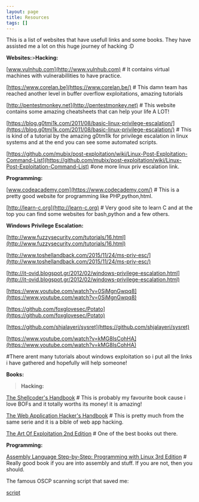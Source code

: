 ```yaml
---
layout: page
title: Resources
tags: []
---
```

This is a list of websites that have usefull links and some books. They have assisted me a lot on this huge journey of hacking :D


****Websites:****>**Hacking:**


[www.vulnhub.com](http://www.vulnhub.com) # It contains virtual machines with vulnerabillities to have practice.

[https://www.corelan.be](https://www.corelan.be/) # This damn team has reached another level in buffer overflow exploitations, amazing tutorials

[http://pentestmonkey.net](http://pentestmonkey.net) # This website contains some amazing cheatsheets that can help your life A LOT!

[https://blog.g0tmi1k.com/2011/08/basic-linux-privilege-escalation/](https://blog.g0tmi1k.com/2011/08/basic-linux-privilege-escalation/) # This is kind of a tutorial by the amazing g0tm1lk for privilege escalation in linux systems and at the end you can see some automated scripts.

[https://github.com/mubix/post-exploitation/wiki/Linux-Post-Exploitation-Command-List](https://github.com/mubix/post-exploitation/wiki/Linux-Post-Exploitation-Command-List) #one more linux priv escalation link.

**Programming:**


[www.codeacademy.com](https://www.codecademy.com/) # This is a pretty good website for programming like PHP,python,html.

[http://learn-c.org](http://learn-c.org) # Very good site to learn C and at the top you can find some websites for bash,python and a few others.


**Windows Privilege Escalation:**


[http://www.fuzzysecurity.com/tutorials/16.html](http://www.fuzzysecurity.com/tutorials/16.html)

[http://www.toshellandback.com/2015/11/24/ms-priv-esc/](http://www.toshellandback.com/2015/11/24/ms-priv-esc/)

[http://it-ovid.blogspot.gr/2012/02/windows-privilege-escalation.html](http://it-ovid.blogspot.gr/2012/02/windows-privilege-escalation.html)

[https://www.youtube.com/watch?v=0SjMgnGwpq8](https://www.youtube.com/watch?v=0SjMgnGwpq8)

[https://github.com/foxglovesec/Potato](https://github.com/foxglovesec/Potato)

[https://github.com/shjalayeri/sysret](https://github.com/shjalayeri/sysret)

[https://www.youtube.com/watch?v=kMG8IsCohHA](https://www.youtube.com/watch?v=kMG8IsCohHA)

#There arent many tutorials about windows exploitation so i put all the links i have gathered and hopefully will help someone!



****Books:****



>**Hacking:**


[The Shellcoder's Handbook](http://www.amazon.com/The-Shellcoders-Handbook-Discovering-Exploiting/dp/047008023X) # This is probably my favourite book cause i love BOFs and it totally worths its money! it is amazing!

[The Web Application Hacker's Handbook](http://www.amazon.com/The-Web-Application-Hackers-Handbook/dp/1118026470) # This is pretty much from the same serie and it is a bible of web app hacking.

[The Art Of Exploitation 2nd Edition](http://www.amazon.com/Hacking-The-Art-Exploitation-Edition/dp/1593271441) # One of the best books out there.

**Programming:**


[Assembly Language Step-by-Step: Programming with Linux 3rd Edition](http://www.amazon.com/Assembly-Language-Step-Step-Programming/dp/0470497025/) # Really good book if you are into assembly and stuff. If you are not, then you should.


The famous OSCP scanning script that saved me:

[script](https://www.mediafire.com/?w5vn2d59fygnd5a)
